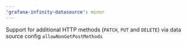 ```yaml
---
'grafana-infinity-datasource': minor
---
```


Support for additional HTTP methods (`PATCH`, `PUT` and `DELETE`) via data source config `allowNonGetPostMethods`
